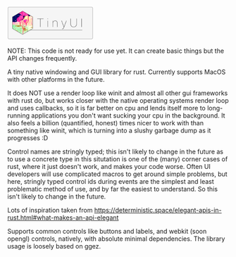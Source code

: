 <img src="tinyui-logo.png" alt="go-staticgen" height="75">

NOTE: This code is not ready for use yet. It can create basic things but the API changes frequently.

A tiny native windowing and GUI library for rust. Currently supports MacOS with other platforms in the future.

It does NOT use a render loop like winit and almost all other gui frameworks with rust do, but works closer with the native operating systems render loop and uses callbacks, so it is far better on cpu and lends itself more to long-running applications you don't want sucking your cpu in the background. It also feels a billion (quantified, honest) times nicer to work with than something like winit, which is turning into a slushy garbage dump as it progresses :D

Control names are stringly typed; this isn't likely to change in the future as to use a concrete type in this situtation is one of the (many) corner cases of rust, where it just doesn't work, and makes your code worse. Often UI developers will use complicated macros to get around simple problems, but here, stringly typed control ids during events are the simplest and least problematic method of use, and by far the easiest to understand. So this isn't likely to change in the future.

Lots of inspiration taken from https://deterministic.space/elegant-apis-in-rust.html#what-makes-an-api-elegant

Supports common controls like buttons and labels, and webkit (soon opengl) controls, natively, with absolute minimal dependencies. The library usage is loosely based on ggez.
